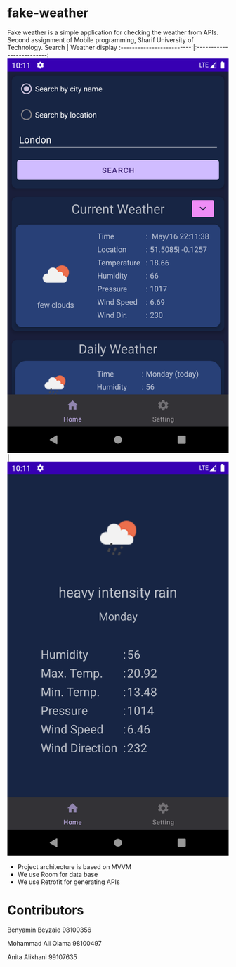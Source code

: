 # fake-weather
Fake weather is a simple application for checking the weather from APIs. Second assignment of Mobile programming, Sharif University of Technology.
Search          |  Weather display
:-------------------------:|:-------------------------:
![search](/screenshots/1.png) |  ![display](/screenshots/2.png)



- Project architecture is based on MVVM
- We use Room for data base
- We use Retrofit for generating APIs

# Contributors
Benyamin Beyzaie 98100356

Mohammad Ali Olama 98100497

Anita Alikhani 99107635